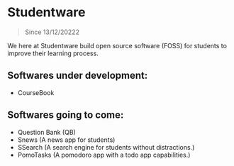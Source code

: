 # Studentware
> Since 13/12/20222

We here at Studentware build open source software (FOSS) for students to improve their learning process.

## Softwares under development:
- CourseBook

## Softwares going to come:
- Question Bank (QB)
- Snews (A news app for students)
- SSearch (A search engine for students without distractions.)
- PomoTasks (A pomodoro app with a todo app capabilities.)
